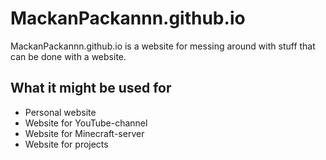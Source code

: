 # MackanPackannn.github.io

MackanPackannn.github.io is a website for messing around with stuff that can be done with a website.

## What it might be used for

- Personal website
- Website for YouTube-channel
- Website for Minecraft-server
- Website for projects